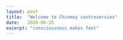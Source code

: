 ```yaml
---
layout: post
title:  "Welcome to Chinmoy controversies"
date:   2020-06-25
excerpt: "consciousness makes feel"
---
```

